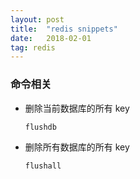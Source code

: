 ```yaml
---
layout: post
title:  "redis snippets"
date:   2018-02-01
tag: redis
---
```


###  命令相关
* 删除当前数据库的所有 key
    ```
    flushdb
    ```
* 删除所有数据库的所有 key
    ```
    flushall
    ```